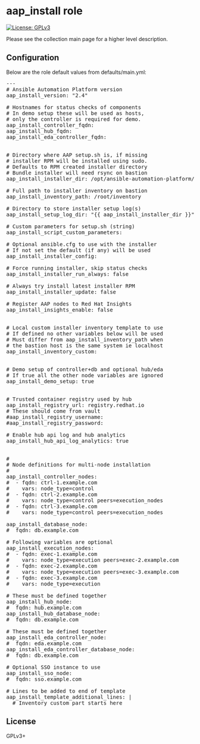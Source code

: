 # aap_install role

[![License: GPLv3](https://img.shields.io/badge/license-GPLv3-brightgreen.svg)](https://www.gnu.org/licenses/gpl-3.0)

Please see the collection main page for a higher level description.

## Configuration

Below are the role default values from defaults/main.yml:

<pre>
---
# Ansible Automation Platform version
aap_install_version: "2.4"

# Hostnames for status checks of components
# In demo setup these will be used as hosts,
# only the controller is required for demo.
aap_install_controller_fqdn:
aap_install_hub_fqdn:
aap_install_eda_controller_fqdn:


# Directory where AAP setup.sh is, if missing
# installer RPM will be installed using sudo.
# Defaults to RPM created installer directory
# Bundle installer will need rsync on bastion
aap_install_installer_dir: /opt/ansible-automation-platform/installer

# Full path to installer inventory on bastion
aap_install_inventory_path: /root/inventory

# Directory to store installer setup log(s)
aap_install_setup_log_dir: "{{ aap_install_installer_dir }}"

# Custom parameters for setup.sh (string)
aap_install_script_custom_parameters:

# Optional ansible.cfg to use with the installer
# If not set the default (if any) will be used
aap_install_installer_config:

# Force running installer, skip status checks
aap_install_installer_run_always: false

# Always try install latest installer RPM
aap_install_installer_update: false

# Register AAP nodes to Red Hat Insights
aap_install_insights_enable: false


# Local custom installer inventory template to use
# If defined no other variables below will be used
# Must differ from aap_install_inventory_path when
# the bastion host is the same system ie localhost
aap_install_inventory_custom:


# Demo setup of controller+db and optional hub/eda
# If true all the other node variables are ignored
aap_install_demo_setup: true


# Trusted container registry used by hub
aap_install_registry_url: registry.redhat.io
# These should come from vault
#aap_install_registry_username:
#aap_install_registry_password:

# Enable hub api log and hub analytics
aap_install_hub_api_log_analytics: true


#
# Node definitions for multi-node installation
#
aap_install_controller_nodes:
#  - fqdn: ctrl-1.example.com
#    vars: node_type=control
#  - fqdn: ctrl-2.example.com
#    vars: node_type=control peers=execution_nodes
#  - fqdn: ctrl-3.example.com
#    vars: node_type=control peers=execution_nodes

aap_install_database_node:
#  fqdn: db.example.com

# Following variables are optional
aap_install_execution_nodes:
#  - fqdn: exec-1.example.com
#    vars: node_type=execution peers=exec-2.example.com
#  - fqdn: exec-2.example.com
#    vars: node_type=execution peers=exec-3.example.com
#  - fqdn: exec-3.example.com
#    vars: node_type=execution

# These must be defined together
aap_install_hub_node:
#  fqdn: hub.example.com
aap_install_hub_database_node:
#  fqdn: db.example.com

# These must be defined together
aap_install_eda_controller_node:
#  fqdn: eda.example.com
aap_install_eda_controller_database_node:
#  fqdn: db.example.com

# Optional SSO instance to use
aap_install_sso_node:
#  fqdn: sso.example.com

# Lines to be added to end of template
aap_install_template_additional_lines: |
  # Inventory custom part starts here
</pre>

## License

GPLv3+
